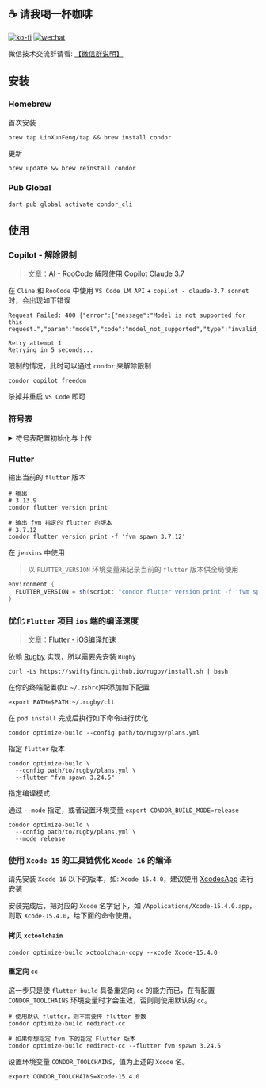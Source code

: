 ## ☕ 请我喝一杯咖啡

[![ko-fi](https://ko-fi.com/img/githubbutton_sm.svg)](https://ko-fi.com/T6T4JKVRP) [![wechat](https://img.shields.io/static/v1?label=WeChat&message=微信收款码&color=brightgreen&style=for-the-badge&logo=WeChat)](https://cdn.jsdelivr.net/gh/FullStackAction/PicBed@resource20220417121922/image/202303181116760.jpeg)

微信技术交流群请看: [【微信群说明】](https://mp.weixin.qq.com/s/JBbMstn0qW6M71hh-BRKzw)

## 安装

### Homebrew

首次安装

```shell
brew tap LinXunFeng/tap && brew install condor
```

更新
```shell
brew update && brew reinstall condor
```

### Pub Global

```shell
dart pub global activate condor_cli
```

## 使用

### Copilot - 解除限制

> 文章：[AI - RooCode 解限使用 Copilot Claude 3.7](https://mp.weixin.qq.com/s/MPgDkJ37s9X7DzAvS4azwQ)

在 `Cline` 和 `RooCode` 中使用 `VS Code LM API` + `copilot - claude-3.7.sonnet` 时，会出现如下错误

```
Request Failed: 400 {"error":{"message":"Model is not supported for this request.","param":"model","code":"model_not_supported","type":"invalid_request_error"}}

Retry attempt 1
Retrying in 5 seconds...
```

限制的情况，此时可以通过 `condor` 来解除限制

```shell
condor copilot freedom
```

杀掉并重启 `VS Code` 即可


### 符号表

<details>

<summary>符号表配置初始化与上传</summary>

#### 初始化

输出配置文件到指定目录

```shell
condor init -o ~/Downloads/condor
```

如有些配置是固定的，可以通过 `-r` 参数指定一个配置文件的路径，这样会将固定的配置写入到输出的配置文件中进行覆盖

```shell
condor init -o ~/Downloads/condor -r ~/Downloads/condor/config2.yaml
```

|参数|别名|描述|
|-|-|-|
|`ref`|`r`|指定固定配置文件的路径|
|`out`|`o`|指定配置文件的输出目录路径|
|`symbolZipPath`|-|符号表压缩包路|
|`bundleId`|-|`app` 的 `bundleId`|
|`version`|-|`app` 的版本|
|`flutterVersion`|-|`Flutter` 版本|
|`buglyAppId`|-|`bugly` 的 `appid`|
|`buglyAppKey`|-|`bugly` 的 `appkey`|
|`buglyJarPath`|-|`buglyqq-upload-symbol.jar` 的路径|


#### 上传符号表

> 针对 `fastlane` 打出来的符号表压缩包

通过指定最后的配置文件的路径来上传符号表

```shell
condor upload -c ~/Downloads/condor/config.yaml
```

</details>

### Flutter

输出当前的 `flutter` 版本

```shell
# 输出
# 3.13.9
condor flutter version print
```

```shell
# 输出 fvm 指定的 flutter 的版本
# 3.7.12
condor flutter version print -f 'fvm spawn 3.7.12'
```

在 `jenkins` 中使用

> 以 `FLUTTER_VERSION` 环境变量来记录当前的 `flutter` 版本供全局使用

```groovy
environment {
  FLUTTER_VERSION = sh(script: "condor flutter version print -f 'fvm spawn ${flutter_version}'", returnStdout: true).trim()
}
```

### 优化 `Flutter` 项目 `ios` 端的编译速度

> 文章：[Flutter - iOS编译加速](https://mp.weixin.qq.com/s/iyvoAMCvC8WKN-zWsQcU_w)

依赖 [Rugby](https://github.com/swiftyfinch/Rugby) 实现，所以需要先安装 `Rugby`

```shell
curl -Ls https://swiftyfinch.github.io/rugby/install.sh | bash
```

在你的终端配置(如: `~/.zshrc`)中添加如下配置

```shell
export PATH=$PATH:~/.rugby/clt
```

在 `pod install` 完成后执行如下命令进行优化

```shell
condor optimize-build --config path/to/rugby/plans.yml
```

指定 `flutter` 版本

```shell
condor optimize-build \
  --config path/to/rugby/plans.yml \
  --flutter "fvm spawn 3.24.5"
```

指定编译模式

通过 `--mode` 指定，或者设置环境变量 `export CONDOR_BUILD_MODE=release`

```shell
condor optimize-build \
  --config path/to/rugby/plans.yml \
  --mode release
```

### 使用 `Xcode 15` 的工具链优化 `Xcode 16` 的编译

请先安装 `Xcode 16` 以下的版本，如: `Xcode 15.4.0`，建议使用 [XcodesApp](https://github.com/XcodesOrg/XcodesApp) 进行安装

安装完成后，把对应的 `Xcode` 名字记下，如 `/Applications/Xcode-15.4.0.app`，则取 `Xcode-15.4.0`，给下面的命令使用。

#### 拷贝 `xctoolchain`

```shell
condor optimize-build xctoolchain-copy --xcode Xcode-15.4.0
```

#### 重定向 `cc`

这一步只是使 `flutter build` 具备重定向 `cc` 的能力而已，在有配置 `CONDOR_TOOLCHAINS` 环境变量时才会生效，否则则使用默认的 `cc`。

```shell
# 使用默认 flutter，则不需要传 flutter 参数
condor optimize-build redirect-cc

# 如果你想指定 fvm 下的指定 Flutter 版本
condor optimize-build redirect-cc --flutter fvm spawn 3.24.5
```

设置环境变量 `CONDOR_TOOLCHAINS`，值为上述的 `Xcode` 名。

```shell
export CONDOR_TOOLCHAINS=Xcode-15.4.0
```
